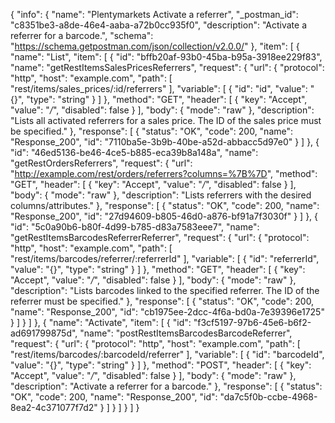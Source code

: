 {
  "info": {
    "name": "Plentymarkets Activate a referrer",
    "_postman_id": "c8351be3-a8de-46e4-aaba-a72b0cc935f0",
    "description": "Activate a referrer for a barcode.",
    "schema": "https://schema.getpostman.com/json/collection/v2.0.0/"
  },
  "item": [
    {
      "name": "List",
      "item": [
        {
          "id": "bffb20af-93b0-45ba-b95a-3918ee229f83",
          "name": "getRestItemsSalesPricesReferrers",
          "request": {
            "url": {
              "protocol": "http",
              "host": "example.com",
              "path": [
                "rest/items/sales_prices/:id/referrers"
              ],
              "variable": [
                {
                  "id": "id",
                  "value": "{}",
                  "type": "string"
                }
              ]
            },
            "method": "GET",
            "header": [
              {
                "key": "Accept",
                "value": "*/*",
                "disabled": false
              }
            ],
            "body": {
              "mode": "raw"
            },
            "description": "Lists all activated referrers for a sales price. The ID of the sales price must be specified."
          },
          "response": [
            {
              "status": "OK",
              "code": 200,
              "name": "Response_200",
              "id": "7110ba5e-3b9b-40be-a52d-abbacc5d97e0"
            }
          ]
        },
        {
          "id": "46ed5136-be46-4ce5-b885-eca39b8a148a",
          "name": "getRestOrdersReferrers",
          "request": {
            "url": "http://example.com/rest/orders/referrers?columns=%7B%7D",
            "method": "GET",
            "header": [
              {
                "key": "Accept",
                "value": "*/*",
                "disabled": false
              }
            ],
            "body": {
              "mode": "raw"
            },
            "description": "Lists referrers with the desired columns/attributes."
          },
          "response": [
            {
              "status": "OK",
              "code": 200,
              "name": "Response_200",
              "id": "27d94609-b805-46d0-a876-bf91a7f3030f"
            }
          ]
        },
        {
          "id": "5c0a90b6-b80f-4d99-b785-d83a7583eee7",
          "name": "getRestItemsBarcodesReferrerReferrer",
          "request": {
            "url": {
              "protocol": "http",
              "host": "example.com",
              "path": [
                "rest/items/barcodes/referrer/:referrerId"
              ],
              "variable": [
                {
                  "id": "referrerId",
                  "value": "{}",
                  "type": "string"
                }
              ]
            },
            "method": "GET",
            "header": [
              {
                "key": "Accept",
                "value": "*/*",
                "disabled": false
              }
            ],
            "body": {
              "mode": "raw"
            },
            "description": "Lists barcodes linked to the specified referrer. The ID of the referrer must be specified."
          },
          "response": [
            {
              "status": "OK",
              "code": 200,
              "name": "Response_200",
              "id": "cb1975ee-2dcc-4f6a-bd0a-7e39396e1725"
            }
          ]
        }
      ]
    },
    {
      "name": "Activate",
      "item": [
        {
          "id": "f3cf5197-97b6-45e6-b6f2-ad691799875d",
          "name": "postRestItemsBarcodesBarcodeReferrer",
          "request": {
            "url": {
              "protocol": "http",
              "host": "example.com",
              "path": [
                "rest/items/barcodes/:barcodeId/referrer"
              ],
              "variable": [
                {
                  "id": "barcodeId",
                  "value": "{}",
                  "type": "string"
                }
              ]
            },
            "method": "POST",
            "header": [
              {
                "key": "Accept",
                "value": "*/*",
                "disabled": false
              }
            ],
            "body": {
              "mode": "raw"
            },
            "description": "Activate a referrer for a barcode."
          },
          "response": [
            {
              "status": "OK",
              "code": 200,
              "name": "Response_200",
              "id": "da7c5f0b-ccbe-4968-8ea2-4c371077f7d2"
            }
          ]
        }
      ]
    }
  ]
}